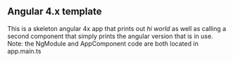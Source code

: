 ## Angular 4.x template ##


This is a skeleton angular 4x app that prints out _hi world_
as well as calling a second component that simply prints the
angular version that is in use. Note: the NgModule and AppComponent
code are both located in app.main.ts
